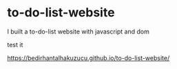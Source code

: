 # to-do-list-website
I built a to-do-list website with javascript and dom


test it 

https://bedirhantalhakuzucu.github.io/to-do-list-website/

